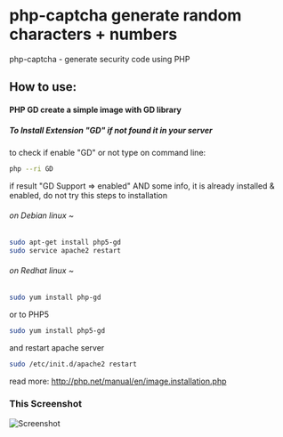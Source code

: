 # php-captcha generate random characters + numbers

php-captcha - generate security code using PHP


## How to use:

#### PHP GD create a simple image with GD library
##### To Install Extension "GD" if not found it in your server
to check if enable "GD" or not type on command line:
```bash
php --ri GD
```
if result "GD Support => enabled" AND some info, 
it is already installed & enabled, do not try this steps to installation

###### on Debian linux ~ # 
```bash
sudo apt-get install php5-gd
sudo service apache2 restart
```
###### on Redhat linux ~ # 
```bash
sudo yum install php-gd
```
 or to PHP5
```bash
sudo yum install php5-gd
```
 and restart apache server
```bash
sudo /etc/init.d/apache2 restart
```
read more: http://php.net/manual/en/image.installation.php

### This Screenshot

![Screenshot](Screenshot.png)
